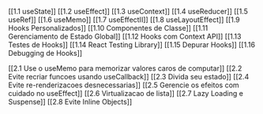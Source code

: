 
[[1.1 useState]]
[[1.2 useEffect]]
[[1.3 useContext]]
[[1.4 useReducer]]
[[1.5 useRef]]
[[1.6 useMemo]]
[[1.7 useEffectII]]
[[1.8 useLayoutEffect]]
[[1.9 Hooks Personalizados]]
[[1.10 Componentes de Classe]]
[[1.11 Gerenciamento de Estado Global]]
[[1.12 Hooks com Context API]]
[[1.13 Testes de Hooks]]
[[1.14 React Testing Library]]
[[1.15 Depurar Hooks]]
[[1.16 Debugging de Hooks]]


[[2.1 Use o useMemo para memorizar valores caros de computar]]
[[2.2  Evite recriar funcoes usando useCallback]]
 [[2.3 Divida seu estado]]
[[2.4 Evite re-renderizacoes desnecessarias]]
[[2.5 Gerencie os efeitos com cuidado no useEffect]]
[[2.6 Virtualizacao de lista]]
[[2.7 Lazy Loading e Suspense]]
[[2.8 Evite Inline Objects]]

